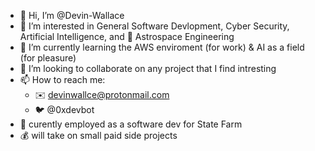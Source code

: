 - 👋 Hi, I’m @Devin-Wallace
- 👀 I’m interested in General Software Devlopment, Cyber Security, Artificial Intelligence, and 🚀 Astrospace Engineering
- 🌱 I’m currently learning the AWS enviroment (for work) & AI as a field (for pleasure)
- 💞️ I’m looking to collaborate on any project that I find intresting
- 📫 How to reach me:
  * ✉️ devinwallce@protonmail.com 
  * 🐦 @0xdevbot
- 🏢 curently employed as a software dev for State Farm
- 💰 will take on small paid side projects

<!---
Devin-Wallace/Devin-Wallace is a ✨ special ✨ repository because its `README.md` (this file) appears on your GitHub profile.
You can click the Preview link to take a look at your changes.
--->
